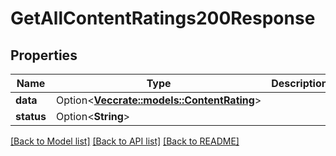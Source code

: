 # GetAllContentRatings200Response

## Properties

Name | Type | Description | Notes
------------ | ------------- | ------------- | -------------
**data** | Option<[**Vec<crate::models::ContentRating>**](ContentRating.md)> |  | [optional]
**status** | Option<**String**> |  | [optional]

[[Back to Model list]](../README.md#documentation-for-models) [[Back to API list]](../README.md#documentation-for-api-endpoints) [[Back to README]](../README.md)


